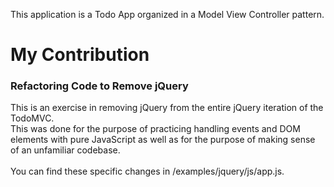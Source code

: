 This application is a Todo App organized in a Model View Controller pattern. 

# My Contribution
### Refactoring Code to Remove jQuery
This is an exercise in removing jQuery from the entire jQuery iteration of the TodoMVC.
<br/>
This was done for the purpose of practicing handling events and DOM elements with pure JavaScript as well as for the purpose of making sense of an unfamiliar codebase.
<br/>
<br/>
You can find these specific changes in /examples/jquery/js/app.js.

